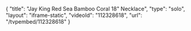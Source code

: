 {
    "title": "Jay King Red Sea Bamboo Coral 18\" Necklace",
    "type": "solo",
    "layout": "iframe-static",
    "videoId": "112328618",
    "url": "\/tvpembed\/112328618"
}